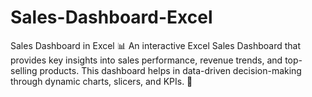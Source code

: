 # Sales-Dashboard-Excel
Sales Dashboard in Excel 📊 An interactive Excel Sales Dashboard that provides key insights into sales performance, revenue trends, and top-selling products. This dashboard helps in data-driven decision-making through dynamic charts, slicers, and KPIs. 🚀
